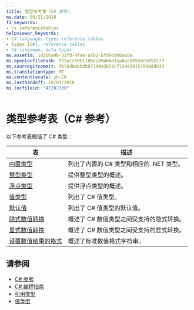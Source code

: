 ```yaml
---
title: 类型参考表（C# 参考）
ms.date: 09/21/2018
f1_keywords:
- cs.referencetables
helpviewer_keywords:
- C# language, types reference tables
- types [C#], reference tables
- C# language, data types
ms.assetid: 1d2b6a9b-31fd-4fa6-a7b2-bfd9c806ac8a
ms.openlocfilehash: f75a1cf0b118becd940bd1aa8ac66550d0852773
ms.sourcegitcommit: fb78d8abbdb87144a3872cf154930157090dd933
ms.translationtype: HT
ms.contentlocale: zh-CN
ms.lasthandoff: 10/01/2018
ms.locfileid: "47207330"
---
```

# <a name="reference-tables-for-types-c-reference"></a>类型参考表（C# 参考）

以下参考表概括了 C# 类型：

|表|描述|
|---------|---------|
|[内置类型](built-in-types-table.md)|列出了内置的 C# 类型和相应的 .NET 类型。|
|[整型类型](integral-types-table.md)|提供整型类型的概述。|
|[浮点类型](floating-point-types-table.md)|提供浮点类型的概述。|
|[值类型](value-types-table.md)|列出了 C# 值类型。|
|[默认值](default-values-table.md)|列出了 C# 值类型的默认值。|
|[隐式数值转换](implicit-numeric-conversions-table.md)|概述了 C# 数值类型之间受支持的隐式转换。|
|[显式数值转换](explicit-numeric-conversions-table.md)|概述了 C# 数值类型之间受支持的显式转换。|
|[设置数值结果的格式](formatting-numeric-results-table.md)|概述了标准数值格式字符串。|

## <a name="see-also"></a>请参阅

- [C# 参考](../index.md)
- [C# 编程指南](../../programming-guide/index.md)
- [引用类型](reference-types.md)
- [值类型](value-types.md)